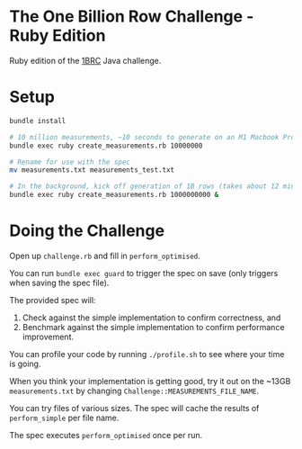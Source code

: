 # The One Billion Row Challenge - Ruby Edition

Ruby edition of the [1BRC](https://github.com/gunnarmorling/1brc/tree/main) Java challenge.

# Setup 

```bash
bundle install

# 10 million measurements, ~10 seconds to generate on an M1 Macbook Pro.
bundle exec ruby create_measurements.rb 10000000

# Rename for use with the spec
mv measurements.txt measurements_test.txt

# In the background, kick off generation of 1B rows (takes about 12 minutes)
bundle exec ruby create_measurements.rb 1000000000 &
```

# Doing the Challenge 
Open up `challenge.rb` and fill in `perform_optimised`. 

You can run `bundle exec guard` to trigger the spec on save (only triggers when saving the spec file).

The provided spec will:
1. Check against the simple implementation to confirm correctness, and
2. Benchmark against the simple implementation to confirm performance improvement.

You can profile your code by running `./profile.sh` to see where your time is going.

When you think your implementation is getting good, try it out on the ~13GB `measurements.txt` by changing `Challenge::MEASUREMENTS_FILE_NAME`.  

You can try files of various sizes. The spec will cache the results of `perform_simple` per file name.

The spec executes `perform_optimised` once per run.